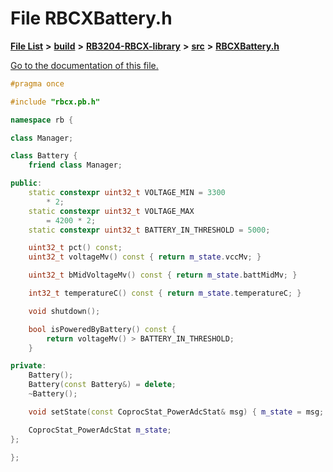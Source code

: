 
# File RBCXBattery.h

[**File List**](files.md) **>** [**build**](dir_4fef79e7177ba769987a8da36c892c5f.md) **>** [**RB3204-RBCX-library**](dir_6e2f6bf38ad600996f360c484704d30b.md) **>** [**src**](dir_2fb57cfb6554052417264f60890e0af6.md) **>** [**RBCXBattery.h**](_r_b_c_x_battery_8h.md)

[Go to the documentation of this file.](_r_b_c_x_battery_8h.md) 


````cpp
#pragma once

#include "rbcx.pb.h"

namespace rb {

class Manager;

class Battery {
    friend class Manager;

public:
    static constexpr uint32_t VOLTAGE_MIN = 3300
        * 2; 
    static constexpr uint32_t VOLTAGE_MAX
        = 4200 * 2; 
    static constexpr uint32_t BATTERY_IN_THRESHOLD = 5000;

    uint32_t pct() const; 
    uint32_t voltageMv() const { return m_state.vccMv; }

    uint32_t bMidVoltageMv() const { return m_state.battMidMv; }

    int32_t temperatureC() const { return m_state.temperatureC; }

    void shutdown(); 

    bool isPoweredByBattery() const {
        return voltageMv() > BATTERY_IN_THRESHOLD;
    }

private:
    Battery();
    Battery(const Battery&) = delete;
    ~Battery();

    void setState(const CoprocStat_PowerAdcStat& msg) { m_state = msg; }

    CoprocStat_PowerAdcStat m_state;
};

};
````

